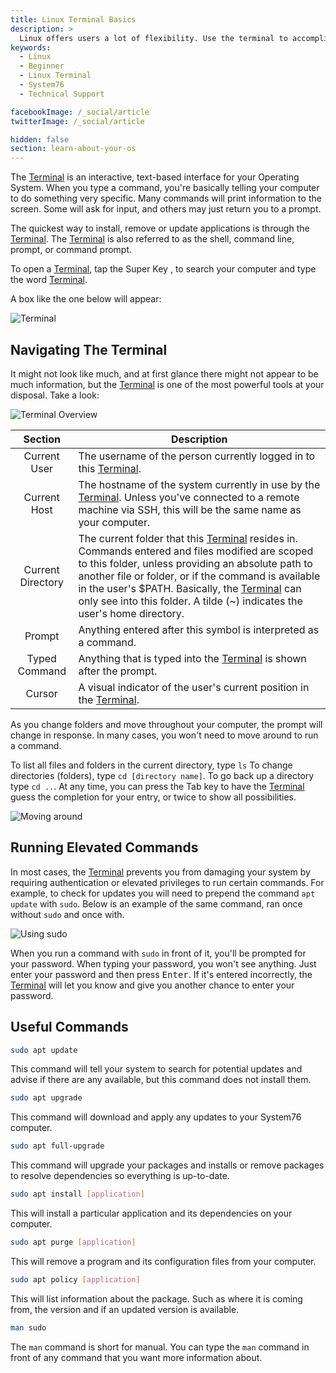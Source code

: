 ```yaml
---
title: Linux Terminal Basics
description: >
  Linux offers users a lot of flexibility. Use the terminal to accomplish tasks faster
keywords:
  - Linux
  - Beginner
  - Linux Terminal
  - System76
  - Technical Support

facebookImage: /_social/article
twitterImage: /_social/article

hidden: false
section: learn-about-your-os
---
```


The <u>Terminal</u> is an interactive, text-based interface for your Operating System. When you type a command, you're basically telling your computer to do something very specific. Many commands will print information to the screen. Some will ask for input, and others may just return you to a prompt.

The quickest way to install, remove or update applications is through the <u>Terminal</u>. The <u>Terminal</u> is also referred to as the shell, command line, prompt, or command prompt.

To open a <u>Terminal</u>, tap the Super Key <kbd><font-awesome-icon :icon="['fab', 'ubuntu']"></font-awesome-icon></kbd>, <kbd><font-awesome-icon :icon="['fab', 'pop-os']"></font-awesome-icon></kbd> to search your computer and type the word <u>Terminal</u>.

A box like the one below will appear:

![Terminal](/images/terminal/main.png)

## Navigating The Terminal

It might not look like much, and at first glance there might not appear to be much information, but the <u>Terminal</u> is one of the most powerful tools at your disposal. Take a look:

![Terminal Overview](/images/terminal/overview.png)

Section | Description
:------:|------------
Current User | The username of the person currently logged in to this <u>Terminal</u>.
Current Host | The hostname of the system currently in use by the <u>Terminal</u>. Unless you've connected to a remote machine via SSH, this will be the same name as your computer.
Current Directory | The current folder that this <u>Terminal</u> resides in. Commands entered and files modified are scoped to this folder, unless providing an absolute path to another file or folder, or if the command is available in the user's $PATH. Basically, the <u>Terminal</u> can only see into this folder. A tilde (~) indicates the user's home directory.
Prompt | Anything entered after this symbol is interpreted as a command.
Typed Command | Anything that is typed into the <u>Terminal</u> is shown after the prompt.
Cursor | A visual indicator of the user's current position in the <u>Terminal</u>.

As you change folders and move throughout your computer, the prompt will change in response. In many cases, you won't need to move around to run a command.

To list all files and folders in the current directory, type `ls` To change directories (folders), type `cd [directory name]`. To go back up a directory type `cd ..`. At any time, you can press the Tab key to have the <u>Terminal</u> guess the completion for your entry, or twice to show all possibilities.

![Moving around](/images/terminal/moving-around.png)

## Running Elevated Commands

In most cases, the <u>Terminal</u> prevents you from damaging your system by requiring authentication or elevated privileges to run certain commands. For example, to check for updates you will need to prepend the command `apt update` with `sudo`. Below is an example of the same command, ran once without `sudo` and once with.

![Using sudo](/images/terminal/sudo.png)

When you run a command with `sudo` in front of it, you'll be prompted for your password. When typing your password, you won't see anything. Just enter your password and then press <kbd>Enter</kbd>. If it's entered incorrectly, the <u>Terminal</u> will let you know and give you another chance to enter your password.

## Useful Commands

```bash
sudo apt update
```

This command will tell your system to search for potential updates and advise if there are any available, but this command does not install them.

```bash
sudo apt upgrade
```

This command will download and apply any updates to your System76 computer.

```bash
sudo apt full-upgrade
```

This command will upgrade your packages and installs or remove packages to resolve dependencies so everything is up-to-date.

```bash
sudo apt install [application]
```

This will install a particular application and its dependencies on your computer.

```bash
sudo apt purge [application]
```

This will remove a program and its configuration files from your computer.

```bash
sudo apt policy [application]
```

This will list information about the package. Such as where it is coming from, the version and if an updated version is available.

```bash
man sudo
```

The `man` command is short for manual. You can type the `man` command in front of any command that you want more information about.
